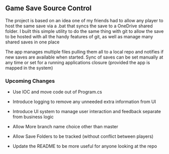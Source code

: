## Game Save Source Control 

  

The project is based on an idea one of my friends had to allow any player to host the same save via a .bat that syncs the save to a OneDrive shared folder. I built this simple utility to do the same thing with git to allow the save to be hosted with all the handy features of git, as well as manage many shared saves in one place 

The app manages multiple files pulling them all to a local repo and notifies if new saves are available when started. Sync of saves can be set manually at any time or set for a running applications closure (provided the app is mapped in the system) 

  

### Upcoming Changes 

- Use IOC and move code out of Program.cs 

- Introduce logging to remove any unneeded extra information from UI 

- Introduce UI system to manage user interaction and feedback separate from business logic 

- Allow More branch name choice other than master 

- Allow Save Folders to be tracked (without conflict between players) 

- Update the README to be more useful for anyone looking at the repo 